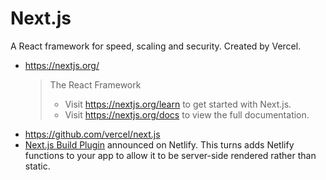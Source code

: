 # Next.js

A React framework for speed, scaling and security. Created by Vercel.

- https://nextjs.org/
	> The React Framework
	>
	> - Visit https://nextjs.org/learn to get started with Next.js.
	> - Visit https://nextjs.org/docs to view the full documentation.
- https://github.com/vercel/next.js
- [Next.js Build Plugin](https://www.netlify.com/blog/2020/12/07/announcing-one-click-install-next.js-build-plugin-on-netlify/) announced on Netlify. This turns adds Netlify functions to your app to allow it to be server-side rendered rather than static.
